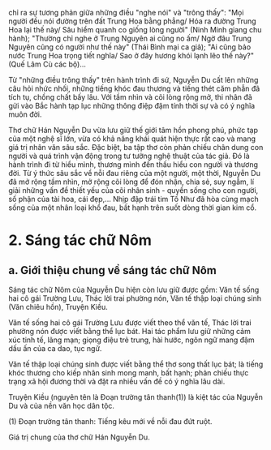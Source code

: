 chỉ ra sự tương phản giữa những điều "nghe nói" và "trông thấy": "Mọi người đều nói đường trên đất Trung Hoa bằng phẳng/ Hóa ra đường Trung Hoa lại thế này/ Sâu hiểm quanh co giống lòng người" (Ninh Minh giang chu hành); "Thường chỉ nghe ở Trung Nguyên ai cũng no ấm/ Ngờ đâu Trung Nguyên cũng có người như thế này" (Thái Bình mại ca giả); "Ai cũng bảo nước Trung Hoa trọng tiết nghĩa/ Sao ở đây hương khói lạnh lẽo thế này?" (Quế Lâm Cù các bộ)...

Từ "những điều trông thấy" trên hành trình đi sứ, Nguyễn Du cất lên những câu hỏi nhức nhối, những tiếng khóc đau thương và tiếng thét căm phẫn đã tích tụ, chồng chất bấy lâu. Với tầm nhìn và cõi lòng rộng mở, thi nhân đã gửi vào Bắc hành tạp lục những thông điệp đậm tính thời sự và có ý nghĩa muôn đời.

Thơ chữ Hán Nguyễn Du vừa lưu giữ thế giới tâm hồn phong phú, phức tạp của một nghệ sĩ lớn, vừa có khả năng khái quát hiện thực rất cao và mang giá trị nhân văn sâu sắc. Đặc biệt, ba tập thơ còn phản chiếu chân dung con người và quá trình vận động trong tư tưởng nghệ thuật của tác giả. Đó là hành trình đi từ hiểu mình, thương mình đến thấu hiểu con người và thương đời. Từ ý thức sâu sắc về nỗi đau riêng của một người, một thời, Nguyễn Du đã mở rộng tầm nhìn, mở rộng cõi lòng để đón nhận, chia sẻ, suy ngẫm, lí giải những vấn đề thiết yếu của cõi nhân sinh - quyền sống cho con người, số phận của tài hoa, cái đẹp,... Nhịp đập trái tim Tố Như đã hòa cùng mạch sống của một nhân loại khổ đau, bất hạnh trên suốt dòng thời gian kim cổ.

# 2. Sáng tác chữ Nôm

## a. Giới thiệu chung về sáng tác chữ Nôm

Sáng tác chữ Nôm của Nguyễn Du hiện còn lưu giữ được gồm: Văn tế sống hai cô gái Trường Lưu, Thác lời trai phường nón, Văn tế thập loại chúng sinh (Văn chiêu hồn), Truyện Kiều.

Văn tế sống hai cô gái Trường Lưu được viết theo thể văn tế, Thác lời trai phường nón được viết bằng thể lục bát. Hai tác phẩm lưu giữ những cảm xúc tinh tế, lãng mạn; giọng điệu trẻ trung, hài hước, ngôn ngữ mang đậm dấu ấn của ca dao, tục ngữ.

Văn tế thập loại chúng sinh được viết bằng thể thơ song thất lục bát; là tiếng khóc thương cho kiếp nhân sinh mong manh, bất hạnh; phản chiếu thực trạng xã hội đương thời và đặt ra nhiều vấn đề có ý nghĩa lâu dài.

Truyện Kiều (nguyên tên là Đoạn trường tân thanh(1)) là kiệt tác của Nguyễn Du và của nền văn học dân tộc.

(1) Đoạn trường tân thanh: Tiếng kêu mới về nỗi đau đứt ruột.

Giá trị chung của thơ chữ Hán Nguyễn Du.